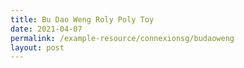 ```yaml
---
title: Bu Dao Weng Roly Poly Toy
date: 2021-04-07
permalink: /example-resource/connexionsg/budaoweng
layout: post
---
```

